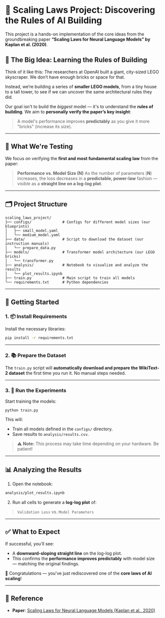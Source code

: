 # 📏 Scaling Laws Project: Discovering the Rules of AI Building

This project is a hands-on implementation of the core ideas from the groundbreaking paper
**“Scaling Laws for Neural Language Models” by Kaplan et al. (2020)**.

## 🧠 The Big Idea: Learning the Rules of Building

Think of it like this:
The researchers at OpenAI built a giant, city-sized LEGO skyscraper. We don’t have enough bricks or space for that.

Instead, we’re building a series of **smaller LEGO models**, from a tiny house to a tall tower, to see if we can uncover the same architectural rules they did.

Our goal isn't to build the *biggest* model — it's to understand the **rules of building**.
We aim to **personally verify the paper’s key insight**:

> A model's performance improves **predictably** as you give it more "bricks" (increase its size).

---

## 🔬 What We're Testing

We focus on verifying the **first and most fundamental scaling law** from the paper:

> **Performance vs. Model Size (N)**
> As the number of parameters (**N**) increases, the loss decreases in a **predictable, power-law** fashion — visible as a **straight line on a log-log plot**.

---

## 🗂️ Project Structure

```
scaling_laws_project/
├── configs/              # Configs for different model sizes (our blueprints)
│   ├── small_model.yaml
│   └── medium_model.yaml
├── data/                 # Script to download the dataset (our instruction manuals)
│   └── prepare_data.py
├── models/               # Transformer model architecture (our LEGO bricks)
│   └── transformer.py
├── analysis/             # Notebook to visualize and analyze the results
│   └── plot_results.ipynb
├── train.py              # Main script to train all models
└── requirements.txt      # Python dependencies
```

---

## 🚀 Getting Started

### 1. 📦 Install Requirements

Install the necessary libraries:

```bash
pip install -r requirements.txt
```

---

### 2. 📚 Prepare the Dataset

The `train.py` script will **automatically download and prepare the WikiText-2 dataset** the first time you run it.
No manual steps needed.

---

### 3. 🧪 Run the Experiments

Start training the models:

```bash
python train.py
```

This will:

* Train all models defined in the `configs/` directory.
* Save results to `analysis/results.csv`.

> ⚠️ **Note:** This process may take time depending on your hardware. Be patient!

---

## 📊 Analyzing the Results

1. Open the notebook:

```bash
analysis/plot_results.ipynb
```

2. Run all cells to generate a **log-log plot** of:

> `Validation Loss` vs. `Model Parameters`

---

## ✅ What to Expect

If successful, you’ll see:

* A **downward-sloping straight line** on the log-log plot.
* This confirms the **performance improves predictably** with model size — matching the original findings.

🎉 Congratulations — you've just rediscovered one of the **core laws of AI scaling**!

---

## 📄 Reference

* **Paper**: [Scaling Laws for Neural Language Models (Kaplan et al., 2020)](https://arxiv.org/abs/2001.08361)
